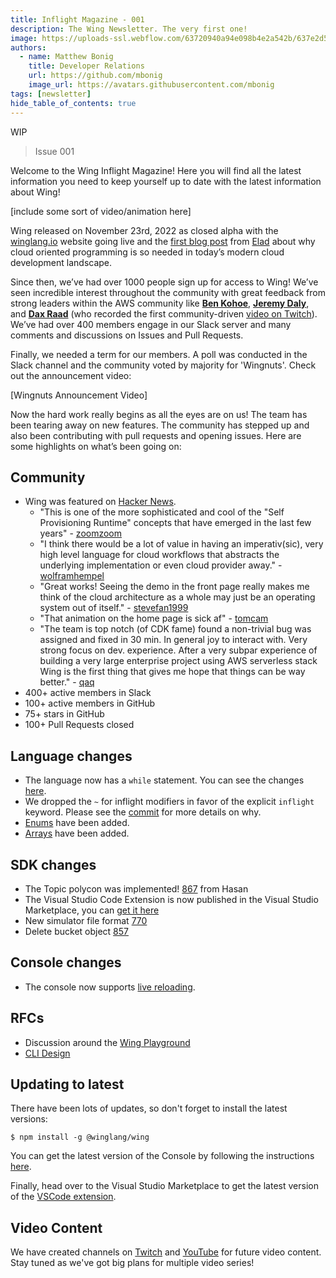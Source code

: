 ```yaml
---
title: Inflight Magazine - 001️
description: The Wing Newsletter. The very first one!
image: https://uploads-ssl.webflow.com/63720940a94e098b4e2a542b/637e2d5495f59f7654160773_Social%20thumbnail.png
authors:
  - name: Matthew Bonig
    title: Developer Relations
    url: https://github.com/mbonig
    image_url: https://avatars.githubusercontent.com/mbonig
tags: [newsletter]
hide_table_of_contents: true
---
```


WIP

> Issue 001


Welcome to the Wing Inflight Magazine! Here you will find all the latest information you need to keep yourself up to 
date with the latest information about Wing!

[include some sort of video/animation here]

Wing released on November 23rd, 2022 as closed alpha with the [winglang.io](https://winglang.io) website going live 
and the [first blog post](https://docs.winglang.io/blog/2022/11/23/manifesto) 
from [Elad](https://www.linkedin.com/in/hackingonstuff/) about why cloud oriented programming is so needed in today’s 
modern cloud development landscape.

Since then, we’ve had over 1000 people sign up for access to Wing! 
We’ve seen incredible interest throughout the community with great feedback from strong leaders within the AWS community like 
**[Ben Kohoe](https://twitter.com/ben11kehoe)**, 
**[Jeremy Daly](https://twitter.com/jeremy_daly)**, 
and **[Dax Raad](https://twitter.com/thdxr)** 
(who recorded the first community-driven [video on Twitch](https://www.twitch.tv/videos/1662688985)). 
We’ve had over 400 members engage in our Slack server and many comments and discussions on Issues and Pull Requests. 

Finally, we needed a term for our members. A poll was conducted in the Slack channel and the community voted by
majority for 'Wingnuts'. Check out the announcement video:

[Wingnuts Announcement Video]

Now the hard work really begins as all the eyes are on us! The team has been tearing away on new features. 
The community has stepped up and also been contributing with pull requests and opening issues. 
Here are some highlights on what’s been going on:

## Community

* Wing was featured on [Hacker News](https://news.ycombinator.com/item?id=34051325).
  * "This is one of the more sophisticated and cool of the "Self Provisioning Runtime" concepts that have emerged 
in the last few years" - [zoomzoom](https://news.ycombinator.com/item?id=340533940)
  * "I think there would be a lot of value in having an imperativ(sic), very high level language for cloud workflows that 
abstracts the underlying implementation or even cloud provider away." - [wolframhempel](https://news.ycombinator.com/item?id=34055556)
  * "Great works! Seeing the demo in the front page really makes me think of the cloud architecture as a whole may 
just be an operating system out of itself." - [stevefan1999](https://news.ycombinator.com/item?id=34054752)
  * "That animation on the home page is sick af" - [tomcam](https://news.ycombinator.com/item?id=34056121)
  * "The team is top notch (of CDK fame) found a non-trivial bug was assigned and fixed in 30 min. In general joy to 
interact with. Very strong focus on dev. experience. After a very subpar experience of building a very large enterprise 
project using AWS serverless stack Wing is the first thing that gives me hope that things can be way better." - [qaq](https://news.ycombinator.com/item?id=34053585)
* 400+ active members in Slack
* 100+ active members in GitHub
* 75+ stars in GitHub
* 100+ Pull Requests closed

## Language changes

* The language now has a `while` statement. You can see the changes [here](https://github.com/winglang/wing/commit/12a9c8a48459ae3e533900208e4d749eba369631).
* We dropped the `~` for inflight modifiers in favor of the explicit `inflight` keyword. Please see the [commit](https://github.com/winglang/wing/commit/a382b5582584b64b85ba0627940813225a0d489d) for more details on why.
* [Enums](https://github.com/winglang/wing/pull/273) have been added.
* [Arrays](https://github.com/winglang/wing/pull/824) have been added.

## SDK changes

* The Topic polycon was implemented! [867](https://github.com/winglang/wing/pull/867) from Hasan
* The Visual Studio Code Extension is now published in the Visual Studio Marketplace, you can [get it here](https://marketplace.visualstudio.com/items?itemName=Monada.vscode-wing)
* New simulator file format [770](https://github.com/winglang/wing/pull/770)
* Delete bucket object [857](https://github.com/winglang/wing/pull/857)

## Console changes

* The console now supports [live reloading](https://www.youtube.com/watch?v=TvrGgGffLOc).

## RFCs

* Discussion around the [Wing Playground](https://github.com/winglang/wing/issues/451)
* [CLI Design](https://github.com/winglang/wing/issues/258)

## Updating to latest

There have been lots of updates, so don't forget to install the latest versions:

```shell    
$ npm install -g @winglang/wing
```

You can get the latest version of the Console by following the instructions [here](https://docs.winglang.io/getting-started/installation#wing-console).

Finally, head over to the Visual Studio Marketplace to get the latest version of the [VSCode extension](https://marketplace.visualstudio.com/items?itemName=Monada.vscode-wing).

## Video Content

We have created channels on [Twitch](https://www.twitch.tv/winglangio) and [YouTube](https://www.youtube.com/@winglangio
) for future video content. Stay tuned as we've got big plans for 
multiple video series!
